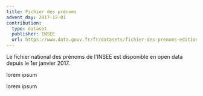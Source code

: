 ```yaml
---
title: Fichier des prénoms
advent_day: 2017-12-01
contribution:
  type: dataset
  publisher: INSEE
  url: https://www.data.gouv.fr/fr/datasets/fichier-des-prenoms-edition-2016/
---
```


Le fichier national des prénoms de l'INSEE est disponible en open data depuis le 1er janvier 2017.

<!--more-->

lorem ipsum

lorem ipsum

<div data-udata-dataset-id="586a824588ee3835ec3f4e61"></div>
<script src="https://www.data.gouv.fr/static/widgets.js" id="udata" async defer onload="udataScript.loadDatasets()"></script>
